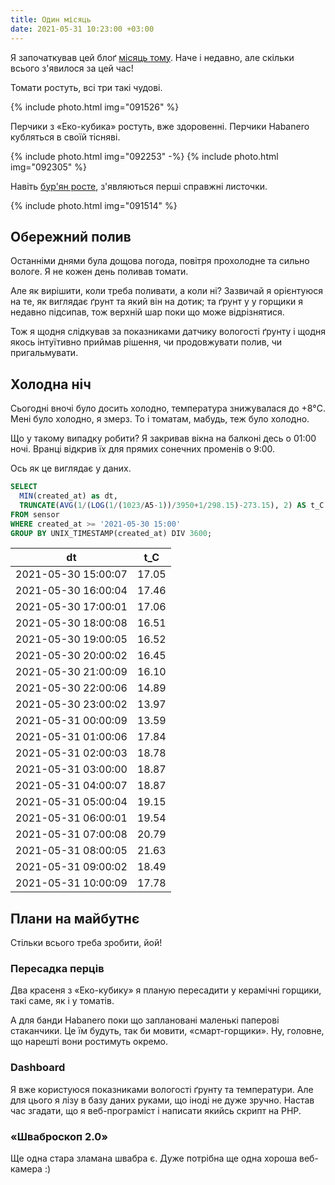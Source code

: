 ```yaml
---
title: Один місяць
date: 2021-05-31 10:23:00 +03:00
---
```


Я започаткував цей блоґ [місяць тому][1]. Наче і недавно, але скільки всього з'явилося за цей час!

Томати ростуть, всі три такі чудові.

{% include photo.html img="091526" %}

Перчики з «Еко-кубика» ростуть, вже здоровенні. Перчики Habanero кубляться в своїй тісняві.

{% include photo.html img="092253" -%}
{% include photo.html img="092305" %}

Навіть [бур'ян росте][2], з'являються перші справжні листочки.

{% include photo.html img="091514" %}


Обережний полив
---------------

Останніми днями була дощова погода, повітря прохолодне та сильно вологе. Я не кожен день поливав томати.

Але як вирішити, коли треба поливати, а коли ні? Зазвичай я орієнтуюся на те, як виглядає ґрунт та який він на дотик; та ґрунт у у горщики я недавно підсипав, тож верхній шар поки що може відрізнятися.

Тож я щодня слідкував за показниками датчику вологості ґрунту і щодня якось інтуїтивно приймав рішення, чи продовжувати полив, чи пригальмувати.


Холодна ніч
-----------

Сьогодні вночі було досить холодно, температура знижувалася до +8°C. Мені було холодно, я змерз. То і томатам, мабудь, теж було холодно.

Що у такому випадку робити? Я закривав вікна на балконі десь о 01:00 ночі. Вранці відкрив їх для прямих сонечних променів о 9:00.

Ось як це виглядає у даних.

```sql
SELECT
  MIN(created_at) as dt,
  TRUNCATE(AVG(1/(LOG(1/(1023/A5-1))/3950+1/298.15)-273.15), 2) AS t_C
FROM sensor
WHERE created_at >= '2021-05-30 15:00'
GROUP BY UNIX_TIMESTAMP(created_at) DIV 3600;
```

| dt                  | t_C   |
|---------------------|-------|
| 2021-05-30 15:00:07 | 17.05 |
| 2021-05-30 16:00:04 | 17.46 |
| 2021-05-30 17:00:01 | 17.06 |
| 2021-05-30 18:00:08 | 16.51 |
| 2021-05-30 19:00:05 | 16.52 |
| 2021-05-30 20:00:02 | 16.45 |
| 2021-05-30 21:00:09 | 16.10 |
| 2021-05-30 22:00:06 | 14.89 |
| 2021-05-30 23:00:02 | 13.97 |
| 2021-05-31 00:00:09 | 13.59 |
| 2021-05-31 01:00:06 | 17.84 |
| 2021-05-31 02:00:03 | 18.78 |
| 2021-05-31 03:00:00 | 18.87 |
| 2021-05-31 04:00:07 | 18.87 |
| 2021-05-31 05:00:04 | 19.15 |
| 2021-05-31 06:00:01 | 19.54 |
| 2021-05-31 07:00:08 | 20.79 |
| 2021-05-31 08:00:05 | 21.63 |
| 2021-05-31 09:00:02 | 18.49 |
| 2021-05-31 10:00:09 | 17.78 |


Плани на майбутнє
-----------------

Стільки всього треба зробити, йой!

### Пересадка перців

Два красеня з «Еко-кубику» я планую пересадити у керамічні горщики, такі саме, як і у томатів.

А для банди Habanero поки що заплановані маленькі паперові стаканчики. Це їм будуть, так би мовити, «смарт-горщики». Ну, головне, що нарешті вони ростимуть окремо.

### Dashboard

Я вже користуюся показниками вологості ґрунту та температури. Але для цього я лізу в базу даних руками, що іноді не дуже зручно. Настав час згадати, що я веб-програміст і написати якийсь скрипт на PHP.

### «Шваброскоп 2.0»

Ще одна стара зламана швабра є. Дуже потрібна ще одна хороша веб-камера :)


[1]: /2021/04/30/start.html
[2]: /2021/05/27/weed.html
